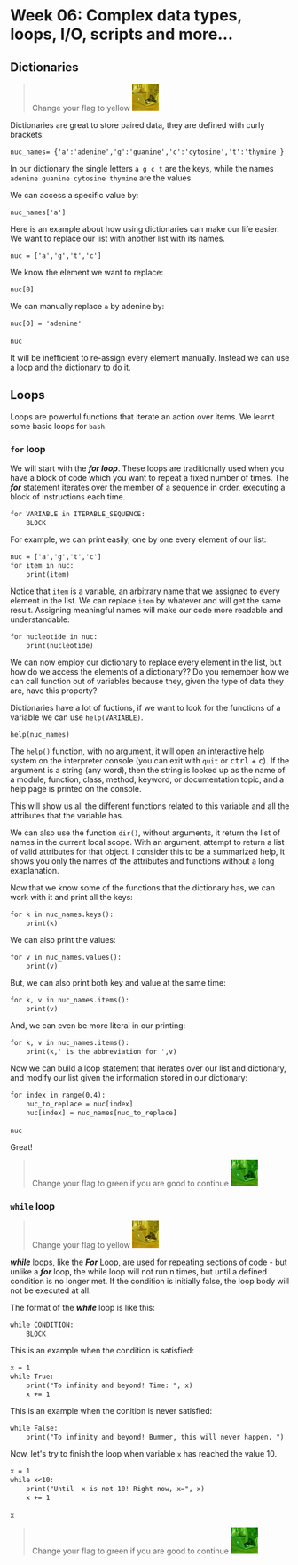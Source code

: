 # Week 06: Complex data types, loops, I/O, scripts and more...

## Dictionaries

> Change your flag to yellow ![](img/yellow.jpeg)

Dictionaries are great to store paired data, they are defined with curly brackets:

```
nuc_names= {'a':'adenine','g':'guanine','c':'cytosine','t':'thymine'}
```

In our dictionary the single letters `a g c t` are the keys, while the names `adenine guanine cytosine thymine` are the values

We can access a specific value by:

```
nuc_names['a']
```

Here is an example about how using dictionaries can make our life easier. We want to replace our list with another list with its names.

```
nuc = ['a','g','t','c']
```

We know the element we want to replace:

```
nuc[0]
```

We can manually replace `a` by adenine by:

```
nuc[0] = 'adenine'

nuc
```

It will be inefficient to re-assign every element manually. Instead we can use a loop and the dictionary to do it.

## Loops

Loops are powerful functions that iterate an action over items. We learnt some basic loops for `bash`. 

### `for` loop

We will start with the ***for loop***. These loops are traditionally used when you have a block of code which you want to repeat a fixed number of times. The ***for*** statement iterates over the member of a sequence in order, executing a block of instructions each time.

```
for VARIABLE in ITERABLE_SEQUENCE:
	BLOCK
```

For example,  we can print easily, one by one every element of our list:

```
nuc = ['a','g','t','c']
for item in nuc:
	print(item)

```

Notice that `item` is a variable, an arbitrary name that we assigned to every element in the list. We can replace `item` by whatever and will get the same result. Assigning meaningful names will make our code more readable and understandable:

```
for nucleotide in nuc:
	print(nucleotide)
```

We can now employ our dictionary to replace every element in the list, but how do we access the elements of a dictionary?? Do you remember how we can call function out of variables because they, given the type of data they are, have this property?

Dictionaries have a lot of fuctions, if we want to look for the functions of a variable we can use `help(VARIABLE)`.

```
help(nuc_names)
```
 
The `help()` function, with no argument, it will open an interactive help system on the interpreter console (you can exit with `quit` or <kbd> ctrl</kbd> + <kbd>c</kbd>). If the argument is a string (any word), then the string is looked up as the name of a module, function, class, method, keyword, or documentation topic, and a help page is printed on the console.
 
This will show us all the different functions related to this variable and all the attributes that the variable has.

We can also use the function `dir()`, without arguments, it return the list of names in the current local scope. With an argument, attempt to return a list of valid attributes for that object. I consider this to be a summarized help, it shows you only the names of the attributes and functions without a long exaplanation.


Now that we know some of the functions that the dictionary has, we can work with it and print all the keys:

```
for k in nuc_names.keys():
	print(k)
```

We can also print the values:

```
for v in nuc_names.values():
	print(v)
```

But, we can also print both key and value at the same time:

```
for k, v in nuc_names.items():
	print(v)
```

And, we can even be more literal in our printing:

```
for k, v in nuc_names.items():
    print(k,' is the abbreviation for ',v)
```


Now we can build a loop statement that iterates over our list and dictionary, and modify our list given the information stored in our dictionary:

```
for index in range(0,4):
	nuc_to_replace = nuc[index]
	nuc[index] = nuc_names[nuc_to_replace] 

nuc
```

Great!

> Change your flag to green if you are good to continue ![](img/green.jpeg)

### `while` loop

> Change your flag to yellow ![](img/yellow.jpeg)

***while*** loops, like the ***For*** Loop, are used for repeating sections of code - but unlike a ***for*** loop, the while loop will not run n times, but until a defined condition is no longer met. If the condition is initially false, the loop body will not be executed at all.

The format of the ***while*** loop is like this:

```
while CONDITION:
	BLOCK
```

This is an example when the condition is satisfied:

```
x = 1
while True:
    print("To infinity and beyond! Time: ", x)
    x += 1
```

This is an example when the conition is never satisfied:

```
while False:
    print("To infinity and beyond! Bummer, this will never happen. ")
```

Now, let's try to finish the loop when variable `x` has reached the value 10.

```
x = 1
while x<10:
    print("Until  x is not 10! Right now, x=", x)
    x += 1

x
```

> Change your flag to green if you are good to continue ![](img/green.jpeg)

